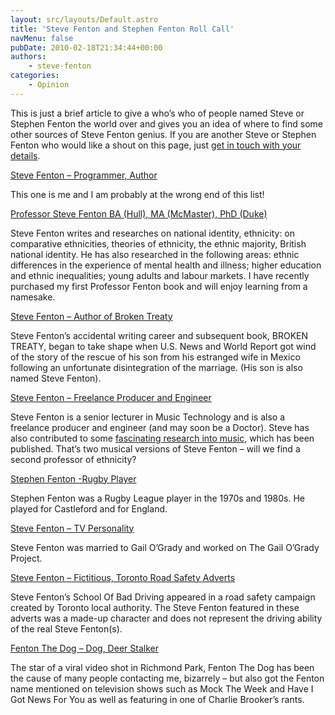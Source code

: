 ```yaml
---
layout: src/layouts/Default.astro
title: 'Steve Fenton and Stephen Fenton Roll Call'
navMenu: false
pubDate: 2010-02-18T21:34:44+00:00
authors:
    - steve-fenton
categories:
    - Opinion
---
```


This is just a brief article to give a who’s who of people named Steve or Stephen Fenton the world over and gives you an idea of where to find some other sources of Steve Fenton genius. If you are another Steve or Stephen Fenton who would like a shout on this page, just [get in touch with your details](/contact/).

[Steve Fenton – Programmer, Author](http://www.stevefenton.co.uk/)

This one is me and I am probably at the wrong end of this list!

[Professor Steve Fenton BA (Hull), MA (McMaster), PhD (Duke)](http://www.bristol.ac.uk/spais/people/person/steve-s-fenton/)

Steve Fenton writes and researches on national identity, ethnicity: on comparative ethnicities, theories of ethnicity, the ethnic majority, British national identity. He has also researched in the following areas: ethnic differences in the experience of mental health and illness; higher education and ethnic inequalities; young adults and labour markets. I have recently purchased my first Professor Fenton book and will enjoy learning from a namesake.

[Steve Fenton – Author of Broken Treaty](http://brokentreaty.info/)

Steve Fenton’s accidental writing career and subsequent book, BROKEN TREATY, began to take shape when U.S. News and World Report got wind of the story of the rescue of his son from his estranged wife in Mexico following an unfortunate disintegration of the marriage. (His son is also named Steve Fenton).

[Steve Fenton – Freelance Producer and Engineer](https://www.linkedin.com/in/steven-fenton-67bb5013/)

Steve Fenton is a senior lecturer in Music Technology and is also a freelance producer and engineer (and may soon be a Doctor). Steve has also contributed to some [fascinating research into music](https://research.hud.ac.uk/ourstaff/profile/index.php?staffid=851), which has been published. That’s two musical versions of Steve Fenton – will we find a second professor of ethnicity?

[Stephen Fenton -Rugby Player](http://en.wikipedia.org/wiki/Stephen_Fenton_%28rugby_league%29)

Stephen Fenton was a Rugby League player in the 1970s and 1980s. He played for Castleford and for England.

[Steve Fenton – TV Personality](http://www.imdb.com/name/nm0272087/bio)

Steve Fenton was married to Gail O’Grady and worked on The Gail O’Grady Project.

[Steve Fenton – Fictitious, Toronto Road Safety Adverts](http://www.blogto.com/city/2006/09/city_gets_a_sense_of_humour_with_steve_fenton/)

Steve Fenton’s School Of Bad Driving appeared in a road safety campaign created by Toronto local authority. The Steve Fenton featured in these adverts was a made-up character and does not represent the driving ability of the real Steve Fenton(s).

[Fenton The Dog – Dog, Deer Stalker  ](http://www.youtube.com/watch?v=3GRSbr0EYYU)

The star of a viral video shot in Richmond Park, Fenton The Dog has been the cause of many people contacting me, bizarrely – but also got the Fenton name mentioned on television shows such as Mock The Week and Have I Got News For You as well as featuring in one of Charlie Brooker’s rants.